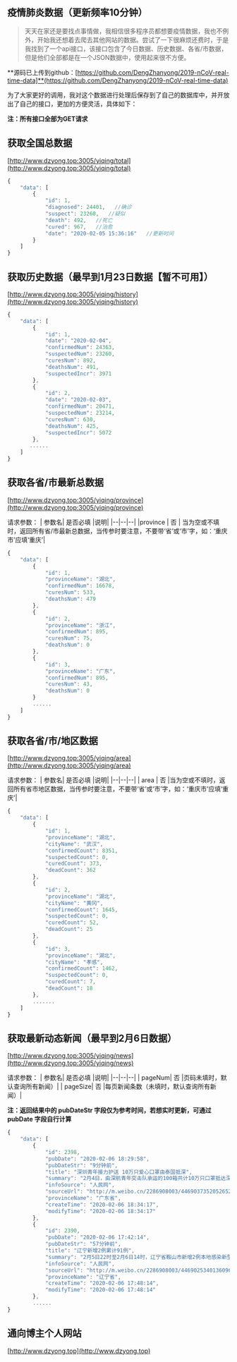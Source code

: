 

## **疫情肺炎数据（更新频率10分钟）**

> 天天在家还是要找点事情做，我相信很多程序员都想要疫情数据，我也不例外，开始我还想着去爬去其他网站的数据。尝试了一下很麻烦还费时，于是我找到了一个api接口，该接口包含了今日数据、历史数据、各省/市数据，但是他们全部都是在一个JSON数据中，使用起来很不方便。

**源码已上传到github：[https://github.com/DengZhanyong/2019-nCoV-real-time-data]**(https://github.com/DengZhanyong/2019-nCoV-real-time-data)

为了大家更好的调用，我对这个数据进行处理后保存到了自己的数据库中，并开放出了自己的接口，更加的方便灵活，具体如下：

**注：所有接口全部为GET请求**

## 获取全国总数据

[http://www.dzyong.top:3005/yiqing/total](http://www.dzyong.top:3005/yiqing/total)


```javascript
{
    "data": [
        {
            "id": 1,
            "diagnosed": 24401,   //确诊
            "suspect": 23260,   //疑似
            "death": 492,   //死亡
            "cured": 967,   //治愈
            "date": "2020-02-05 15:36:16"   //更新时间
        }
    ]
}
```


## 获取历史数据（最早到1月23日数据【暂不可用】）

[http://www.dzyong.top:3005/yiqing/history](http://www.dzyong.top:3005/yiqing/history)

```javascript
{
    "data": [
        {
            "id": 1,
            "date": "2020-02-04",
            "confirmedNum": 24363,
            "suspectedNum": 23260,
            "curesNum": 892,
            "deathsNum": 491,
            "suspectedIncr": 3971
        },
        {
            "id": 2,
            "date": "2020-02-03",
            "confirmedNum": 20471,
            "suspectedNum": 23214,
            "curesNum": 630,
            "deathsNum": 425,
            "suspectedIncr": 5072
        },
       ......
    ]
}
```

## 获取各省/市最新总数据

[http://www.dzyong.top:3005/yiqing/province](http://www.dzyong.top:3005/yiqing/province)

请求参数：
|  参数名| 是否必填 |说明|
|--|--|--|
|province  | 否 | 当为空或不填时，返回所有省/市最新总数据，当传参时要注意，不要带‘省’或‘市’字，如：‘重庆市’应填‘重庆’|

```javascript
{
    "data": [
        {
            "id": 1,
            "provinceName": "湖北",
            "confirmedNum": 16678,
            "curesNum": 533,
            "deathsNum": 479
        },
        {
            "id": 2,
            "provinceName": "浙江",
            "confirmedNum": 895,
            "curesNum": 75,
            "deathsNum": 0
        },
        {
            "id": 3,
            "provinceName": "广东",
            "confirmedNum": 895,
            "curesNum": 43,
            "deathsNum": 0
        }
        ......
    ]
}
```

## 获取各省/市/地区数据

[http://www.dzyong.top:3005/yiqing/area](http://www.dzyong.top:3005/yiqing/area)

请求参数：
|  参数名| 是否必填 |说明|
|--|--|--|
| area | 否 |当为空或不填时，返回所有省市地区数据，当传参时要注意，不要带‘省’或‘市’字，如：‘重庆市’应填‘重庆’|

```javascript
{
    "data": [
        {
            "id": 1,
            "provinceName": "湖北",
            "cityName": "武汉",
            "confirmedCount": 8351,
            "suspectedCount": 0,
            "curedCount": 373,
            "deadCount": 362
        },
        {
            "id": 2,
            "provinceName": "湖北",
            "cityName": "黄冈",
            "confirmedCount": 1645,
            "suspectedCount": 0,
            "curedCount": 52,
            "deadCount": 25
        },
        {
            "id": 3,
            "provinceName": "湖北",
            "cityName": "孝感",
            "confirmedCount": 1462,
            "suspectedCount": 0,
            "curedCount": 7,
            "deadCount": 18
        },
        .......
    ]
}
```

## 获取最新动态新闻（最早到2月6日数据）

[http://www.dzyong.top:3005/yiqing/news](http://www.dzyong.top:3005/yiqing/news)

请求参数：
|  参数名| 是否必填 |说明|
|--|--|--|
| pageNum| 否 |页码未填时，默认查询所有新闻）|
| pageSize| 否 |每页新闻条数（未填时，默认查询所有新闻）|

**注：返回结果中的 pubDateStr 字段仅为参考时间，若想实时更新，可通过 pubDate 字段自行计算**

```javascript
{
    "data": [
        {
            "id": 2398,
            "pubDate": "2020-02-06 18:29:58",
            "pubDateStr": "9分钟前",
            "title": "深圳青年接力护送 10万只爱心口罩由泰国抵深",
            "summary": "2月4日，由深航青年突击队承运的100箱共计10万只口罩抵达深圳。深圳海关特事特办，30分钟火速清关。\n",
            "infoSource": "人民网",
            "sourceUrl": "http://m.weibo.cn/2286908003/4469037352052652",
            "provinceName": "广东省",
            "createTime": "2020-02-06 18:34:17",
            "modifyTime": "2020-02-06 18:34:17"
        },
        {
            "id": 2390,
            "pubDate": "2020-02-06 17:42:14",
            "pubDateStr": "57分钟前",
            "title": "辽宁新增2例累计91例",
            "summary": "2月5日22时至2月6日14时，辽宁省鞍山市新增2例本地感染新型冠状病毒感染的肺炎确诊病例,其中1例为重型病例，1例为普通型病例。截至2020年2月6日14时，辽宁省累计报告新型冠状病毒感染的肺炎确诊病例91例，治愈出院4例。",
            "infoSource": "人民网",
            "sourceUrl": "http://m.weibo.cn/2286908003/4469025340136096",
            "provinceName": "辽宁省",
            "createTime": "2020-02-06 17:48:14",
            "modifyTime": "2020-02-06 17:48:14"
        },
		......
}
```

## 通向博主个人网站

[http://www.dzyong.top](http://www.dzyong.top)

